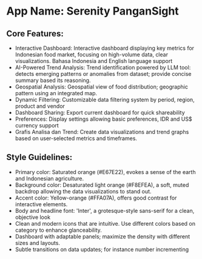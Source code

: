# **App Name**: Serenity PanganSight

## Core Features:

- Interactive Dashboard: Interactive dashboard displaying key metrics for Indonesian food market, focusing on high-volume data, clear visualizations. Bahasa Indonesia and English language support
- AI-Powered Trend Analysis: Trend identification powered by LLM tool: detects emerging patterns or anomalies from dataset; provide concise summary based its reasoning.
- Geospatial Analysis: Geospatial view of food distribution; geographic pattern using an integrated map.
- Dynamic Filtering: Customizable data filtering system by period, region, product and vendor
- Dashboard Sharing: Export current dashboard for quick shareability
- Preferences: Display settings allowing basic preferences, IDR and US$ currency support
- Grafis Analisa dan Trend: Create data visualizations and trend graphs based on user-selected metrics and timeframes.

## Style Guidelines:

- Primary color: Saturated orange (#E67E22), evokes a sense of the earth and Indonesian agriculture.
- Background color: Desaturated light orange (#F8EFEA), a soft, muted backdrop allowing the data visualizations to stand out.
- Accent color: Yellow-orange (#FFA07A), offers good contrast for interactive elements.
- Body and headline font: 'Inter', a grotesque-style sans-serif for a clean, objective look
- Clean and modern icons that are intuitive. Use different colors based on category to enhance glanceability.
- Dashboard with adaptable panels; maximize the density with different sizes and layouts.
- Subtle transitions on data updates; for instance number incrementing